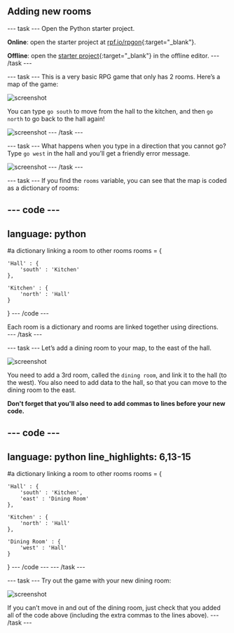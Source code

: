 ## Adding new rooms

--- task ---
Open the Python starter project.

**Online**: open the starter project at [rpf.io/rpgon](http://rpf.io/rpgon){:target="_blank"}.

**Offline**: open the [starter project](http://rpf.io/p/en/rpg-go){:target="_blank"} in the offline editor.
--- /task ---

--- task ---
This is a very basic RPG game that only has 2 rooms. Here’s a map of the game:

![screenshot](images/rpg-map1.png)

You can type `go south` to move from the hall to the kitchen, and then `go north` to go back to the hall again!

![screenshot](images/rpg-controls.png)
--- /task ---

--- task ---
What happens when you type in a direction that you cannot go? Type `go west` in the hall and you’ll get a friendly error message.

![screenshot](images/rpg-error.png)
--- /task ---

--- task ---
If you find the `rooms` variable, you can see that the map is coded as a dictionary of rooms:

--- code ---
---
language: python
---
#a dictionary linking a room to other rooms
rooms = {

    'Hall' : {
        'south' : 'Kitchen'
    },

    'Kitchen' : {
        'north' : 'Hall'
    }

}
--- /code ---

Each room is a dictionary and rooms are linked together using directions.  
--- /task ---

--- task ---
Let’s add a dining room to your map, to the east of the hall.

![screenshot](images/rpg-dining.png)

You need to add a 3rd room, called the `dining room`, and link it to the hall (to the west). You also need to add data to the hall, so that you can move to the dining room to the east.

**Don't forget that you'll also need to add commas to lines before your new code.**

--- code ---
---
language: python
line_highlights: 6,13-15
---
#a dictionary linking a room to other rooms
rooms = {

    'Hall' : {
        'south' : 'Kitchen',
        'east' : 'Dining Room'
    },

    'Kitchen' : {
        'north' : 'Hall'
    },

    'Dining Room' : {
        'west' : 'Hall'
    }

}
--- /code ---
--- /task ---

--- task ---
Try out the game with your new dining room:

![screenshot](images/rpg-dining-test.png)

If you can’t move in and out of the dining room, just check that you added all of the code above (including the extra commas to the lines above).
--- /task ---
